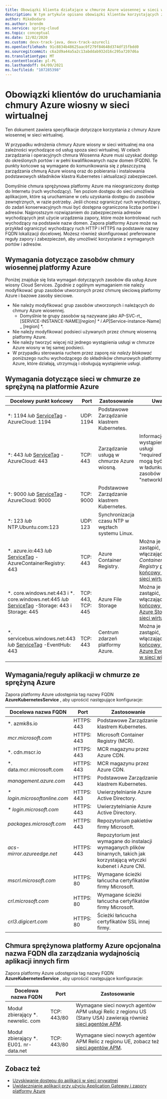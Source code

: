 ```yaml
---
title: Obowiązki klienta działające w chmurze Azure wiosennej w sieci wirtualnej
description: W tym artykule opisano obowiązki klientów korzystających z chmury Azure wiosennej w sieci wirtualnej.
author: MikeDodaro
ms.author: brendm
ms.service: spring-cloud
ms.topic: conceptual
ms.date: 12/02/2020
ms.custom: devx-track-java, devx-track-azurecli
ms.openlocfilehash: 91c8834b48625aac0f279f84648d374df15fbdd0
ms.sourcegitcommit: c6a2d9a44a5a2c13abddab932d16c295a7207d6a
ms.translationtype: MT
ms.contentlocale: pl-PL
ms.lasthandoff: 04/09/2021
ms.locfileid: "107285398"
---
```

# <a name="customer-responsibilities-for-running-azure-spring-cloud-in-vnet"></a>Obowiązki klientów do uruchamiania chmury Azure wiosny w sieci wirtualnej
Ten dokument zawiera specyfikacje dotyczące korzystania z chmury Azure wiosennej w sieci wirtualnej.

W przypadku wdrożenia chmury Azure wiosny w sieci wirtualnej ma ona zależności wychodzące od usług spoza sieci wirtualnej. W celach zarządzania i operacyjnych chmura Wiosenna Azure musi uzyskać dostęp do określonych portów i w pełni kwalifikowanych nazw domen (FQDN). Te punkty końcowe są wymagane do komunikowania się z płaszczyzną zarządzania chmurą Azure wiosną oraz do pobierania i instalowania podstawowych składników klastra Kubernetes i aktualizacji zabezpieczeń.

Domyślnie chmura sprężynowa platformy Azure ma nieograniczony dostęp do Internetu (ruch wychodzący). Ten poziom dostępu do sieci umożliwia aplikacjom, które są uruchamiane w celu uzyskania dostępu do zasobów zewnętrznych, w razie potrzeby. Jeśli chcesz ograniczyć ruch wychodzący, do zadań konserwacyjnych musi być dostępna ograniczona liczba portów i adresów. Najprostszym rozwiązaniem do zabezpieczenia adresów wychodzących jest użycie urządzenia zapory, które może kontrolować ruch wychodzący na podstawie nazw domen. Zapora platformy Azure może na przykład ograniczyć wychodzący ruch HTTP i HTTPS na podstawie nazwy FQDN lokalizacji docelowej. Możesz również skonfigurować preferowane reguły zapory i zabezpieczeń, aby umożliwić korzystanie z wymaganych portów i adresów.

## <a name="azure-spring-cloud-resource-requirements"></a>Wymagania dotyczące zasobów chmury wiosennej platformy Azure 

Poniżej znajduje się lista wymagań dotyczących zasobów dla usług Azure wiosny Cloud Services. Zgodnie z ogólnym wymaganiem nie należy modyfikować grup zasobów utworzonych przez chmurę sieciową platformy Azure i bazowe zasoby sieciowe.
- Nie należy modyfikować grup zasobów utworzonych i należących do chmury Azure wiosennej.
  - Domyślnie te grupy zasobów są nazywane jako AP-SVC-rt_ [SERVICE-INSTANCE-NAME]_[region] * i AP_[Service-instance-Name] _ [region] *.
- Nie należy modyfikować podsieci używanych przez chmurę wiosenną platformy Azure.
- Nie należy tworzyć więcej niż jednego wystąpienia usługi w chmurze Azure wiosny w tej samej podsieci.
- W przypadku sterowania ruchem przez zaporę *nie należy blokować* poniższego ruchu wychodzącego do składników chmurowych platformy Azure, które działają, utrzymują i obsługują wystąpienie usługi.

## <a name="azure-spring-cloud-network-requirements"></a>Wymagania dotyczące sieci w chmurze ze sprężyną na platformie Azure

  | Docelowy punkt końcowy | Port | Zastosowanie | Uwaga |
  |------|------|------|------|
  | *: 1194 *lub* [ServiceTag](../virtual-network/service-tags-overview.md#available-service-tags) -AzureCloud: 1194 | UDP: 1194 | Podstawowe Zarządzanie klastrem Kubernetes. | |
  | *: 443 *lub* [ServiceTag](../virtual-network/service-tags-overview.md#available-service-tags) -AzureCloud: 443 | TCP: 443 | Zarządzanie usługą w chmurze Azure wiosną. | Informacje o wystąpieniu usługi "requiredTraffics" mogą być znane w ładunku zasobów w sekcji "networkProfile". |
  | *: 9000 *lub* [ServiceTag](../virtual-network/service-tags-overview.md#available-service-tags) -AzureCloud: 9000 | TCP: 9000 | Podstawowe Zarządzanie klastrem Kubernetes. |
  | *: 123 *lub* NTP.Ubuntu.com:123 | UDP: 123 | Synchronizacja czasu NTP w węzłach systemu Linux. | |
  | *. azure.io:443 *lub* [ServiceTag](../virtual-network/service-tags-overview.md#available-service-tags) -AzureContainerRegistry: 443 | TCP: 443 | Azure Container Registry. | Można je zastąpić, włączając *Azure Container Registry* [punkt końcowy usługi w sieci wirtualnej](../virtual-network/virtual-network-service-endpoints-overview.md). |
  | *. core.windows.net:443 i *. core.windows.net:445 *lub* [ServiceTag](../virtual-network/service-tags-overview.md#available-service-tags) -Storage: 443 i Storage: 445 | TCP: 443, TCP: 445 | Azure File Storage | Można je zastąpić, włączając  [punkt końcowy usługi Azure Storage w sieci wirtualnej](../virtual-network/virtual-network-service-endpoints-overview.md). |
  | *. servicebus.windows.net:443 *lub* [ServiceTag](../virtual-network/service-tags-overview.md#available-service-tags) -EventHub: 443 | TCP: 443 | Centrum zdarzeń platformy Azure. | Można je zastąpić, włączając  [punkt końcowy usługi Azure Event Hubs w sieci wirtualnej](../virtual-network/virtual-network-service-endpoints-overview.md). |
  

## <a name="azure-spring-cloud-fqdn-requirementsapplication-rules"></a>Wymagania/reguły aplikacji w chmurze ze sprężyną Azure

Zapora platformy Azure udostępnia tag nazwy FQDN **AzureKubernetesService** , aby uprościć następujące konfiguracje:

  | Docelowa nazwa FQDN | Port | Zastosowanie |
  |------|------|------|
  | *. azmk8s.io | HTTPS: 443 | Podstawowe Zarządzanie klastrem Kubernetes. |
  | <i>mcr.microsoft.com</i> | HTTPS: 443 | Microsoft Container Registry (MCR). |
  | *. cdn.mscr.io | HTTPS: 443 | MCR magazynu przez Azure CDN. |
  | *. data.mcr.microsoft.com | HTTPS: 443 | MCR magazynu przez Azure CDN. |
  | <i>management.azure.com</i> | HTTPS: 443 | Podstawowe Zarządzanie klastrem Kubernetes. |
  | <i>* login.microsoftonline.com</i> | HTTPS: 443 | Uwierzytelnianie Azure Active Directory. |
  | <i>* login.microsoft.com</i> | HTTPS: 443 | Uwierzytelnianie Azure Active Directory. |
  |<i>packages.microsoft.com</i>    | HTTPS: 443 | Repozytorium pakietów firmy Microsoft. |
  | <i>acs-mirror.azureedge.net</i> | HTTPS: 443 | Repozytorium jest wymagane do instalacji wymaganych plików binarnych, takich jak korzystającą wtyczki kubenet i Azure CNI. |
  | *mscrl.microsoft.com* | HTTPS: 80 | Wymagane ścieżki łańcucha certyfikatów firmy Microsoft. |
  | *crl.microsoft.com* | HTTPS: 80 | Wymagane ścieżki łańcucha certyfikatów firmy Microsoft. |
  | *crl3.digicert.com* | HTTPS: 80 | Ścieżki łańcucha certyfikatów SSL innej firmy. |
  
## <a name="azure-spring-cloud-optional-fqdn-for-third-party-application-performance-management"></a>Chmura sprężynowa platformy Azure opcjonalna nazwa FQDN dla zarządzania wydajnością aplikacji innych firm

Zapora platformy Azure udostępnia tag nazwy FQDN **AzureKubernetesService** , aby uprościć następujące konfiguracje:

  | Docelowa nazwa FQDN | Port | Zastosowanie                                                          |
  | ---------------- | ---- | ------------------------------------------------------------ |
  | Moduł zbierający *. newrelic. com | TCP: 443/80 | Wymagane sieci nowych agentów APM usługi Relic z regionu US (Stany USA) zawierają również [sieci agentów APM](https://docs.newrelic.com/docs/using-new-relic/cross-product-functions/install-configure/networks/#agents). |
  | Moduł zbierający *. EU01. nr-data.net | TCP: 443/80 | Wymagane sieci nowych agentów APM Relic z regionu UE, zobacz też [sieci agentów APM](https://docs.newrelic.com/docs/using-new-relic/cross-product-functions/install-configure/networks/#agents). |

## <a name="see-also"></a>Zobacz też
* [Uzyskiwanie dostępu do aplikacji w sieci prywatnej](access-app-virtual-network.md)
* [Uwidacznianie aplikacji przy użyciu Application Gateway i zapory platformy Azure](expose-apps-gateway-azure-firewall.md)
